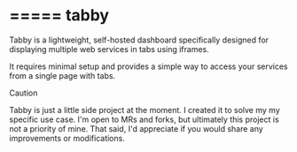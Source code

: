 =====
tabby
=====

Tabby is a lightweight, self-hosted dashboard specifically designed for
displaying multiple web services in tabs using iframes.

It requires minimal setup and provides a simple way to access your services from
a single page with tabs.

> [!CAUTION]
> Tabby is just a little side project at the moment. I created it to solve my
> my specific use case. I'm open to MRs and forks, but ultimately this project
> is not a priority of mine.
> That said, I'd appreciate if you would share any improvements or
> modifications.
